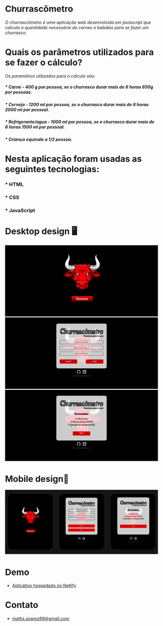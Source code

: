 # Churrascômetro

*O churrascômetro é uma aplicação web desenvolvida em javascript que calcula a quantidade necessária de carnes e bebidas para se fazer um churrasco.*

# Quais os parâmetros utilizados para se fazer o cálculo?

*Os paramêtros utilizados para o cálculo são:*

##### * Carne - 400 g por pessoa, se o churrasco durar mais de 6 horas 650g por pessoas.
##### * Cerveja - 1200 ml por pessoa, se o churrasco durar mais de 6 horas 2000 ml por pessoal.
##### * Refrigerante/agua - 1000 ml por pessoa, se o churrasco durar mais de 6 horas 1500 ml por pessoal.
##### * Criança equivale a 1/2 pessoa.

# Nesta aplicação foram usadas as seguintes tecnologias:

### * HTML

### * CSS

### * JavaScript

# Desktop design 🖥️

![disign1](https://github.com/Matheuslima99/churrascometro/blob/master/design/desktop-version1.png)
![disign1](https://github.com/Matheuslima99/churrascometro/blob/master/design/desktop-version2.png)
![disign1](https://github.com/Matheuslima99/churrascometro/blob/master/design/desktop-version3.png)

# Mobile design📱

![disign1](https://github.com/Matheuslima99/churrascometro/blob/master/design/mobile-design.png)

# Demo 

* <a href="https://churrascometro-bull.netlify.app/">Aplicativo hospedado no Netlify<a/>

# Contato

* maths.soares99@gmail.com
